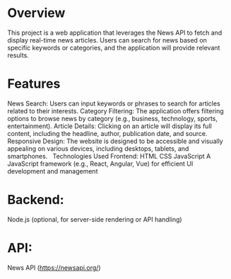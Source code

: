 # Overview
This project is a web application that leverages the News API to fetch and display real-time news articles. Users can search for news based on specific keywords or categories, and the application will provide relevant results.

# Features
News Search: Users can input keywords or phrases to search for articles related to their interests.
Category Filtering: The application offers filtering options to browse news by category (e.g., business, technology, sports, entertainment).
Article Details: Clicking on an article will display its full content, including the headline, author, publication date, and source.
Responsive Design: The website is designed to be accessible and visually appealing on various devices, including desktops, tablets, and smartphones.   
Technologies Used
Frontend:
HTML
CSS
JavaScript
A JavaScript framework (e.g., React, Angular, Vue) for efficient UI development and management
# Backend:
Node.js (optional, for server-side rendering or API handling)
# API:
News API (https://newsapi.org/)
